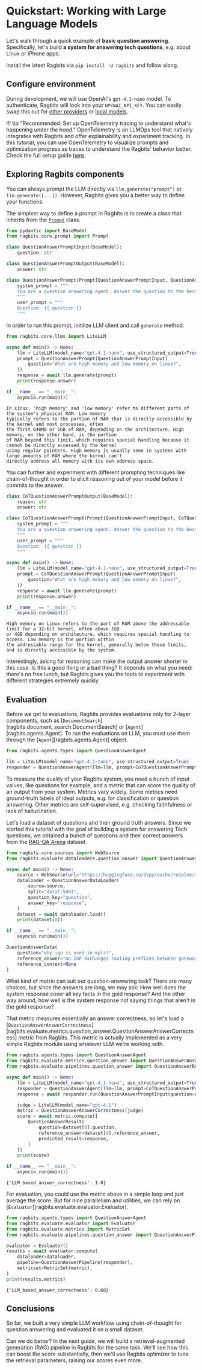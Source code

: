 # Quickstart: Working with Large Language Models

Let's walk through a quick example of **basic question answering**. Specifically, let's build **a system for answering tech questions**, e.g. about Linux or iPhone apps.

Install the latest Ragbits via `pip install -U ragbits` and follow along.

## Configure environment

During development, we will use OpenAI's `gpt-4.1-nano` model. To authenticate, Ragbits will look into your `OPENAI_API_KEY`. You can easily swap this out for [other providers](../how-to/llms/use_llms.md) or [local models](../how-to/llms/use_local_llms.md).

!!! tip "Recommended: Set up OpenTelemetry tracing to understand what's happening under the hood."
    OpenTelemetry is an LLMOps tool that natively integrates with Ragbits and offer explainability and experiment tracking. In this tutorial, you can use OpenTelemetry to visualize prompts and optimization progress as traces to understand the Ragbits' behavior better. Check the full setup guide [here](../how-to/audit/use_tracing.md/#using-opentelemetry-tracer).

## Exploring Ragbits components

You can always prompt the LLM directly via `llm.generate("prompt")` or `llm.generate([...])`. However, Ragbits gives you a better way to define your functions.

The simplest way to define a prompt in Ragbits is to create a class that inherits from the [`Prompt`](../api_reference/core/prompt.md) class.

```python
from pydantic import BaseModel
from ragbits.core.prompt import Prompt

class QuestionAnswerPromptInput(BaseModel):
    question: str

class QuestionAnswerPromptOutput(BaseModel):
    answer: str

class QuestionAnswerPrompt(Prompt[QuestionAnswerPromptInput, QuestionAnswerPromptOutput]):
    system_prompt = """
    You are a question answering agent. Answer the question to the best of your ability.
    """
    user_prompt = """
    Question: {{ question }}
    """
```

In order to run this prompt, initilize LLM client and call `generate` method.

```python
from ragbits.core.llms import LiteLLM

async def main() -> None:
    llm = LiteLLM(model_name="gpt-4.1-nano", use_structured_output=True)
    prompt = QuestionAnswerPrompt(QuestionAnswerPromptInput(
        question="What are high memory and low memory on linux?",
    ))
    response = await llm.generate(prompt)
    print(response.answer)

if __name__ == "__main__":
    asyncio.run(main())
```

```text
In Linux, 'high memory' and 'low memory' refer to different parts of the system's physical RAM. Low memory
typically refers to the portion of RAM that is directly accessible by the kernel and most processes, often
the first 640MB or 1GB of RAM, depending on the architecture. High memory, on the other hand, is the portion
of RAM beyond this limit, which requires special handling because it cannot be directly accessed by the kernel
using regular pointers. High memory is usually seen in systems with large amounts of RAM where the kernel can't
directly address all memory with its own address space.
```

You can further and experiment with different prompting techniques like chain-of-thought in order to elicit reasoning out of your model before it commits to the answer.

```python
class CoTQuestionAnswerPromptOutput(BaseModel):
    reason: str
    answer: str

class CoTQuestionAnswerPrompt(Prompt[QuestionAnswerPromptInput, CoTQuestionAnswerPromptOutput]):
    system_prompt = """
    You are a question answering agent. Answer the question to the best of your ability. Think step by step.
    """
    user_prompt = """
    Question: {{ question }}
    """

async def main() -> None:
    llm = LiteLLM(model_name="gpt-4.1-nano", use_structured_output=True)
    prompt = CoTQuestionAnswerPrompt(QuestionAnswerPromptInput(
        question="What are high memory and low memory on linux?",
    ))
    response = await llm.generate(prompt)
    print(response.answer)

if __name__ == "__main__":
    asyncio.run(main())
```

```text
High memory on Linux refers to the part of RAM above the addressable limit for a 32-bit kernel, often above 1GB
or 4GB depending on architecture, which requires special handling to access. Low memory is the portion within
the addressable range for the kernel, generally below these limits, and is directly accessible by the system.
```

Interestingly, asking for reasoning can make the output answer shorter in this case. Is this a good thing or a bad thing? It depends on what you need: there's no free lunch, but Ragbits gives you the tools to experiment with different strategies extremely quickly.

## Evaluation

Before we get to evaluations, Ragbits provides evaluations only for 2-layer components, such as [`DocumentSearch`][ragbits.document_search.DocumentSearch] or [`Agent`][ragbits.agents.Agent]. To run the evaluations on LLM, you must use them through the [`Agent`][ragbits.agents.Agent] object.

```python
from ragbits.agents.types import QuestionAnswerAgent

llm = LiteLLM(model_name="gpt-4.1-nano", use_structured_output=True)
responder = QuestionAnswerAgent(llm=llm, prompt=CoTQuestionAnswerPrompt)
```

To measure the quality of your Ragbits system, you need a bunch of input values, like questions for example, and a metric that can score the quality of an output from your system. Metrics vary widely. Some metrics need ground-truth labels of ideal outputs, e.g. for classification or question answering. Other metrics are self-supervised, e.g. checking faithfulness or lack of hallucination.

Let's load a dataset of questions and their ground truth answers. Since we started this tutorial with the goal of building a system for answering Tech questions, we obtained a bunch of questions and their correct answers from the [RAG-QA Arena](https://arxiv.org/abs/2407.13998) dataset.

```python
from ragbits.core.sources import WebSource
from ragbits.evaluate.dataloaders.question_answer import QuestionAnswerDataLoader

async def main() -> None:
    source = WebSource(url="https://huggingface.co/dspy/cache/resolve/main/ragqa_arena_tech_examples.jsonl")
    dataloader = QuestionAnswerDataLoader(
        source=source,
        split="data[:500]",
        question_key="question",
        answer_key="response",
    )
    dataset = await dataloader.load()
    print(dataset[0])

if __name__ == "__main__":
    asyncio.run(main())
```

```python
QuestionAnswerData(
    question="why igp is used in mpls?",
    reference_answer="An IGP exchanges routing prefixes between gateways/routers.  \nWithout a routing protocol, you'd have to configure each route on every router and you'd have no dynamic updates when routes change because of link failures. \nFuthermore, within an MPLS network, an IGP is vital for advertising the internal topology and ensuring connectivity for MP-BGP inside the network.",
    reference_context=None
)
```

What kind of metric can suit our question-answering task? There are many choices, but since the answers are long, we may ask: How well does the system response cover all key facts in the gold response? And the other way around, how well is the system response not saying things that aren't in the gold response?

That metric measures essentially an answer correctness, so let's load a [`QuestionAnswerAnswerCorrectness`][ragbits.evaluate.metrics.question_answer.QuestionAnswerAnswerCorrectness] metric from Ragbits. This metric is actually implemented as a very simple Ragbits module using whatever LLM we're working with.

```python
from ragbits.agents.types import QuestionAnswerAgent
from ragbits.evaluate.metrics.question_answer import QuestionAnswerAnswerCorrectness
from ragbits.evaluate.pipelines.question_answer import QuestionAnswerResult

async def main() -> None:
    llm = LiteLLM(model_name="gpt-4.1-nano", use_structured_output=True)
    responder = QuestionAnswerAgent(llm=llm, prompt=CoTQuestionAnswerPrompt)
    response = await responder.run(QuestionAnswerPromptInput(question=dataset[0].question))

    judge = LiteLLM(model_name="gpt-4.1")
    metric = QuestionAnswerAnswerCorrectness(judge)
    score = await metric.compute([
        QuestionAnswerResult(
            question=dataset[0].question,
            reference_answer=dataset[0].reference_answer,
            predicted_result=response,
        )
    ])
    print(score)

if __name__ == "__main__":
    asyncio.run(main())
```

```text
{'LLM_based_answer_correctness': 1.0}
```

For evaluation, you could use the metric above in a simple loop and just average the score. But for nice parallelism and utilities, we can rely on [`Evaluator`][ragbits.evaluate.evaluator.Evaluator].

```python
from ragbits.agents.types import QuestionAnswerAgent
from ragbits.evaluate.evaluator import Evaluator
from ragbits.evaluate.metrics import MetricSet
from ragbits.evaluate.pipelines.question_answer import QuestionAnswerPipeline

evaluator = Evaluator()
results = await evaluator.compute(
    dataloader=dataloader,
    pipeline=QuestionAnswerPipeline(responder),
    metricset=MetricSet(metric),
)
print(results.metrics)
```

```text
{'LLM_based_answer_correctness': 0.68}
```

## Conclusions

So far, we built a very simple LLM workflow using chain-of-thought for question answering and evaluated it on a small dataset.

Can we do better? In the next guide, we will build a retrieval-augmented generation (RAG) pipeline in Ragbits for the same task. We'll see how this can boost the score substantially, then we'll use Ragbits optimizer to tune the retrieval parameters, raising our scores even more.
